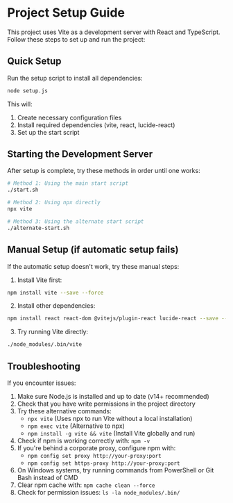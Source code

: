 
# Project Setup Guide

This project uses Vite as a development server with React and TypeScript. Follow these steps to set up and run the project:

## Quick Setup

Run the setup script to install all dependencies:

```bash
node setup.js
```

This will:
1. Create necessary configuration files
2. Install required dependencies (vite, react, lucide-react)
3. Set up the start script

## Starting the Development Server

After setup is complete, try these methods in order until one works:

```bash
# Method 1: Using the main start script
./start.sh

# Method 2: Using npx directly
npx vite

# Method 3: Using the alternate start script
./alternate-start.sh
```

## Manual Setup (if automatic setup fails)

If the automatic setup doesn't work, try these manual steps:

1. Install Vite first:
```bash
npm install vite --save --force
```

2. Install other dependencies:
```bash
npm install react react-dom @vitejs/plugin-react lucide-react --save --force
```

3. Try running Vite directly:
```bash
./node_modules/.bin/vite
```

## Troubleshooting

If you encounter issues:

1. Make sure Node.js is installed and up to date (v14+ recommended)
2. Check that you have write permissions in the project directory
3. Try these alternative commands:
   - `npx vite` (Uses npx to run Vite without a local installation)
   - `npm exec vite` (Alternative to npx)
   - `npm install -g vite && vite` (Install Vite globally and run)
4. Check if npm is working correctly with: `npm -v`
5. If you're behind a corporate proxy, configure npm with:
   - `npm config set proxy http://your-proxy:port`
   - `npm config set https-proxy http://your-proxy:port`
6. On Windows systems, try running commands from PowerShell or Git Bash instead of CMD
7. Clear npm cache with: `npm cache clean --force`
8. Check for permission issues: `ls -la node_modules/.bin/`
